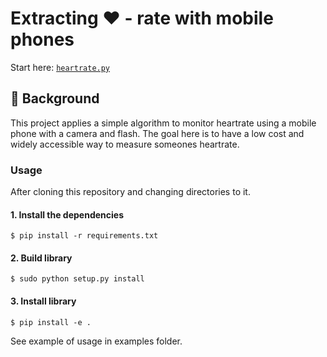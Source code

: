 # Extracting ❤️ - rate with mobile phones 

Start here: [`heartrate.py`](src/heartrate.py)

## 💭 Background
This project applies a simple algorithm to monitor heartrate using a mobile phone with a camera and flash. The goal here is to have a low cost and widely accessible way to measure someones heartrate.

### Usage
After cloning this repository and changing directories to it.

#### 1. Install the dependencies
```
$ pip install -r requirements.txt
```
#### 2. Build library
```
$ sudo python setup.py install
```
#### 3. Install library
```
$ pip install -e .
```
See example of usage in examples folder.
